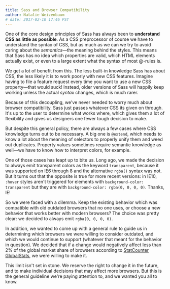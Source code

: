 ```yaml
---
title: Sass and Browser Compatibility
author: Natalie Weizenbaum
# date: 2017-02-10 17:46 PST
---
```


One of the core design principles of Sass has always been to **understand CSS as
little as possible**. As a CSS preprocessor of course we have to understand the
syntax of CSS, but as much as we can we try to avoid caring about the
*semantics*—the meaning behind the styles. This means that Sass has no idea
which properties are valid, which HTML elements actually exist, or even to a
large extent what the syntax of most @-rules is.

We get a lot of benefit from this. The less built-in knowledge Sass has about
CSS, the less likely it is to work poorly with new CSS features. Imagine having
to file a feature request every time you want to use a new CSS property—that
would suck! Instead, older versions of Sass will happily keep working unless the
actual *syntax* changes, which is much rarer.

Because of this decoupling, we've never needed to worry much about browser
compatibility. Sass just passes whatever CSS its given on through. It's up to
the user to determine what works where, which gives them a lot of flexibility
and gives us designers one fewer tough decision to make.

But despite this general policy, there are always a few cases where CSS
knowledge turns out to be necessary. A big one is `@extend`, which needs to know
a lot about the meaning of selectors to properly unify them and weed out
duplicates. Property values sometimes require semantic knowledge as well—we have
to know how to interpret colors, for example.

One of those cases has leapt up to bite us. Long ago, we made the decision to
always emit transparent colors as the keyword `transparent`, because it was
supported on IE6 through 8 and the alternative `rgba()` syntax was not. But it
turns out that the opposite is true for more recent versions: in IE10, `:hover`
styles aren't triggered for elements with `background-color: transparent` but
they are with `background-color: rgba(0, 0, 0, 0)`. Thanks, IE!

So we were faced with a dilemma. Keep the existing behavior which was compatible
with old outdated browsers that no one uses, or choose a new behavior that works
better with modern browsers? The choice was pretty clear: we decided to always
emit `rgba(0, 0, 0, 0)`.

In addition, we wanted to come up with a general rule to guide us in determining
which browsers we were willing to consider outdated, and which we would continue
to support (whatever that meant for the behavior in question). We decided that
if a change would negatively affect less than 2% of the global market share of
browsers according to [StatCounter GlobalStats](http://gs.statcounter.com/), we
were willing to make it.

This limit isn't set in stone. We reserve the right to change it in the future,
and to make individual decisions that may affect more browsers. But this is the
general guideline we're paying attention to, and we wanted you all to know.
